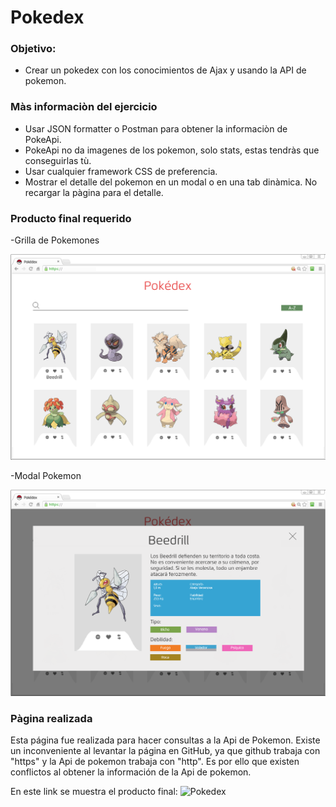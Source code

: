 # Pokedex

### Objetivo:
- Crear un pokedex con los conocimientos de Ajax y usando la API de pokemon.

### Màs informaciòn del ejercicio

- Usar JSON formatter o Postman para obtener la informaciòn de PokeApi.
- PokeApi no da imagenes de los pokemon, solo stats, estas tendràs que conseguirlas tù.
- Usar cualquier framework CSS de preferencia.
- Mostrar el detalle del pokemon en un modal o en una tab dinàmica. No recargar la pàgina para el detalle.

### Producto final requerido
-Grilla de Pokemones

![imagen](assets/img/pokedex-grid.png)

-Modal Pokemon

![imagen](assets/img/pokedex-popup.png)

### Pàgina realizada

Esta página fue realizada para hacer consultas a la Api de Pokemon. Existe un inconveniente al levantar la página en GitHub, ya que github trabaja con "https" y la Api de pokemon trabaja con "http". Es por ello que existen conflictos al obtener la información de la Api de pokemon.

En este link se muestra el producto final: ![Pokedex](https://anadurand.github.io/Pokedex/)
